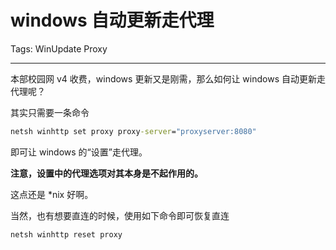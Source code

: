 # windows 自动更新走代理

Tags: WinUpdate Proxy

---

本部校园网 v4 收费，windows 更新又是刚需，那么如何让 windows 自动更新走代理呢？

其实只需要一条命令

```cmd
netsh winhttp set proxy proxy-server="proxyserver:8080"
```

即可让 windows 的“设置”走代理。

**注意，设置中的代理选项对其本身是不起作用的。**

这点还是 *nix 好啊。

当然，也有想要直连的时候，使用如下命令即可恢复直连

```cmd
netsh winhttp reset proxy
```
